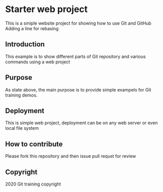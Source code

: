 # Starter web project
This is a smiple website project for showing how to use Git and GitHub
Adding a line for rebasing
## Introduction
This example is to show different parts of Git repository and various commands using a web project
## Purpose
As state above, the main purpose is to provide simple exampels for Git training demos.
## Deployment
This is simple web project, deployment can be on any web server or even local file system 
## How to contribute
Please fork this repository and then issue pull requst for review
## Copyright
2020 Git training copyright 